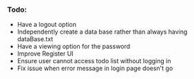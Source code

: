 ### Todo:

- Have a logout option
- Independently create a data base rather than always having dataBase.txt
- Have a viewing option for the password
- Improve Register UI
- Ensure user cannot access todo list without logging in
- Fix issue when error message in login page doesn't go
